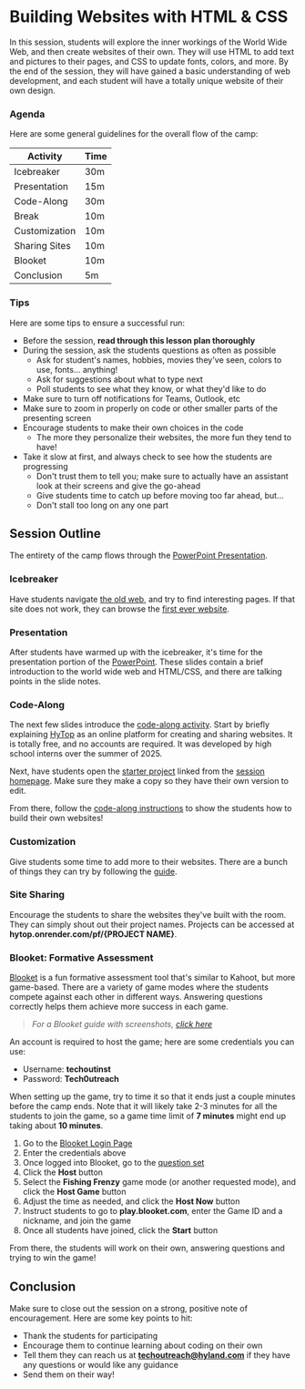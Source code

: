 # Building Websites with HTML & CSS
In this session, students will explore the inner workings of the World Wide Web, and then create websites of their own. They will use HTML to add text and pictures to their pages, and CSS to update fonts, colors, and more. By the end of the session, they will have gained a basic understanding of web development, and each student will have a totally unique website of their own design.

### Agenda
Here are some general guidelines for the overall flow of the camp:

| Activity | Time |
|-|-|
| Icebreaker | 30m |
| Presentation | 15m |
| Code-Along | 30m |
| Break | 10m |
| Customization | 10m |
| Sharing Sites | 10m |
| Blooket | 10m |
| Conclusion | 5m |

### Tips
Here are some tips to ensure a successful run:

- Before the session, **read through this lesson plan thoroughly**
- During the session, ask the students questions as often as possible
    - Ask for student's names, hobbies, movies they've seen, colors to use, fonts... anything!
    - Ask for suggestions about what to type next
    - Poll students to see what they know, or what they'd like to do
- Make sure to turn off notifications for Teams, Outlook, etc
- Make sure to zoom in properly on code or other smaller parts of the presenting screen
- Encourage students to make their own choices in the code
    - The more they personalize their websites, the more fun they tend to have!
- Take it slow at first, and always check to see how the students are progressing
    - Don't trust them to tell you; make sure to actually have an assistant look at their screens and give the go-ahead
    - Give students time to catch up before moving too far ahead, but...
    - Don't stall too long on any one part

## Session Outline
The entirety of the camp flows through the [PowerPoint Presentation](TheInternet.pptx).

### Icebreaker
Have students navigate [the old web](https://oldweb.today/?browser=ns4-mac#19960101/geocities.com/), and try to find interesting pages. If that site does not work, they can browse the [first ever website](https://info.cern.ch/).

### Presentation
After students have warmed up with the icebreaker, it's time for the presentation portion of the [PowerPoint](TheInternet.pptx). These slides contain a brief introduction to the world wide web and HTML/CSS, and there are talking points in the slide notes.

### Code-Along
The next few slides introduce the [code-along activity](CodeAlong.md). Start by briefly explaining [HyTop](https://hytop.onrender.com/) as an online platform for creating and sharing websites. It is totally free, and no accounts are required. It was developed by high school interns over the summer of 2025.

Next, have students open the [starter project](https://hytop.onrender.com/e/www) linked from the [session homepage](StudentDesc.md). Make sure they make a copy so they have their own version to edit.

From there, follow the [code-along instructions](CodeAlong.md) to show the students how to build their own websites!

### Customization
Give students some time to add more to their websites. There are a bunch of things they can try by following the [guide](Customization.md).

### Site Sharing
Encourage the students to share the websites they've built with the room. They can simply shout out their project names. Projects can be accessed at **hytop.onrender.com/pf/{PROJECT NAME}**.

### Blooket: Formative Assessment
[Blooket](https://www.blooket.com/) is a fun formative assessment tool that's similar to Kahoot, but more game-based. There are a variety of game modes where the students compete against each other in different ways. Answering questions correctly helps them achieve more success in each game.

>_For a Blooket guide with screenshots, [click here](https://github.com/hylandtechoutreach/coding-activities/blob/main/BuildingAWebsiteLessonPlan.md#formative-assessment-blooket)_

An account is required to host the game; here are some credentials you can use:

- Username: **techoutinst**
- Password: **Tech0utreach**

When setting up the game, try to time it so that it ends just a couple minutes before the camp ends. Note that it will likely take 2-3 minutes for all the students to join the game, so a game time limit of **7 minutes** might end up taking about **10 minutes**.

1. Go to the [Blooket Login Page](https://id.blooket.com/login)
1. Enter the credentials above
1. Once logged into Blooket, go to the [question set](https://dashboard.blooket.com/set/6426f2b7270eb96cab922257)
1. Click the **Host** button
1. Select the **Fishing Frenzy** game mode (or another requested mode), and click the **Host Game** button
1. Adjust the time as needed, and click the **Host Now** button
1. Instruct students to go to **play.blooket.com**, enter the Game ID and a nickname, and join the game
1. Once all students have joined, click the **Start** button

From there, the students will work on their own, answering questions and trying to win the game!

## Conclusion
Make sure to close out the session on a strong, positive note of encouragement. Here are some key points to hit:

- Thank the students for participating
- Encourage them to continue learning about coding on their own
- Tell them they can reach us at **techoutreach@hyland.com** if they have any questions or would like any guidance
- Send them on their way!
